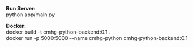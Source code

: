 **Run Server:** <br>
python app/main.py


**Docker:** <br>
docker build -t cmhg-python-backend:0.1 . <br>
docker run -p 5000:5000 --name cmhg-python cmhg-python-backend:0.1